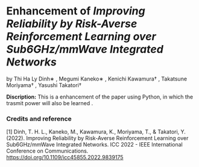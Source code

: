 # Enhancement of *Improving Reliability by Risk-Averse Reinforcement Learning over Sub6GHz/mmWave Integrated Networks*
by Thi Ha Ly Dinh∗ , Megumi Kaneko∗ , Kenichi Kawamura† , Takatsune Moriyama† , Yasushi Takatori†

**Discription:** This is a enhancement of the paper using Python, in which the trasmit power will also be learned .

### Credits and reference
[1] Dinh, T. H. L., Kaneko, M., Kawamura, K., Moriyama, T., & Takatori, Y. (2022). Improving Reliability by Risk-Averse Reinforcement Learning over Sub6GHz/mmWave Integrated Networks. ICC 2022 - IEEE International Conference on Communications. https://doi.org/10.1109/icc45855.2022.9839175

